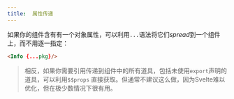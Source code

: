 ```yaml
---
title:  属性传递
---
```


如果你的组件含有有一个对象属性，可以利用`...`语法将它们*spread*到一个组件上，而不用逐一指定：

```html
<Info {...pkg}/>
```

> 相反，如果你需要引用传递到组件中的所有道具，包括未使用`export`声明的道具，可以利用`$$props` 直接获取。但通常不建议这么做，因为Svelte难以优化，但在极少数情况下很有用。